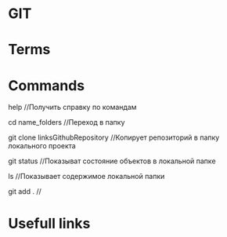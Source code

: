 # GIT

# Terms




# Commands

help //Получить справку по командам

cd name_folders //Переход в папку

git clone linksGithubRepository //Копирует репозиторий в папку локального проекта

git status //Показыват состояние объектов в локальной папке

ls //Показывает содержимое локальной папки

git add . //


# Usefull links 


